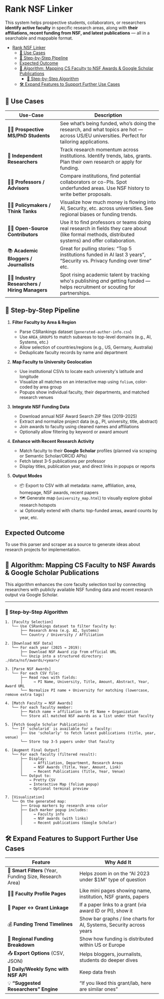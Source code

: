 # Rank NSF Linker

This system helps prospective students, collaborators, or researchers **identify active faculty** in specific research areas, along with **their affiliations, recent funding from NSF, and latest publications** — all in a searchable and mappable format.

- [Rank NSF Linker](#rank-nsf-linker)
  - [🧭 Use Cases](#-use-cases)
  - [🔁 Step-by-Step Pipeline](#-step-by-step-pipeline)
  - [Expected Outcome](#expected-outcome)
  - [🔗 Algorithm: Mapping CS Faculty to NSF Awards \& Google Scholar Publications](#-algorithm-mapping-cs-faculty-to-nsf-awards--google-scholar-publications)
    - [🧠 Step-by-Step Algorithm](#-step-by-step-algorithm)
  - [🛠️ Expand Features to Support Further Use Cases](#️-expand-features-to-support-further-use-cases)

## 🧭 Use Cases

| Use-Case                                      | Description                                                                                                                                          |
| --------------------------------------------- | ---------------------------------------------------------------------------------------------------------------------------------------------------- |
| 🧑‍🎓 **Prospective MS/PhD Students**            | See what’s being funded, who’s doing the research, and what topics are hot — across US/EU universities. Perfect for tailoring applications.          |
| 🧠 **Independent Researchers**                | Track research momentum across institutions. Identify trends, labs, grants. Plan their own research or apply for funding.                            |
| 🧑‍🏫 **Professors / Advisors**                  | Compare institutions, find potential collaborators or co-PIs. Spot underfunded areas. Use NSF history to write better proposals.                     |
| 🧑‍💼 **Policymakers / Think Tanks**             | Visualize how much money is flowing into AI, Security, etc. across universities. See regional biases or funding trends.                              |
| 🧑‍💻 **Open-Source Contributors**               | Use it to find professors or teams doing real research in fields they care about (like formal methods, distributed systems) and offer collaboration. |
| 📚 **Academic Bloggers / Journalists**        | Great for pulling stories: “Top 5 institutions funded in AI last 3 years”, “Security vs. Privacy funding over time” etc.                             |
| 🧑‍🔬 **Industry Researchers / Hiring Managers** | Spot rising academic talent by tracking who's publishing _and_ getting funded — helps recruitment or scouting for partnerships.                      |

## 🔁 Step-by-Step Pipeline

1. **Filter Faculty by Area & Region**

   - Parse CSRankings dataset (`generated-author-info.csv`)
   - Use `AREA_GROUPS` to match subareas to top-level domains (e.g., AI, Systems, etc.)
   - Allow selection of countries/regions (e.g., US, Germany, Australia)
   - Deduplicate faculty records by name and department

2. **Map Faculty to University Geolocation**

   - Use institutional CSVs to locate each university's latitude and longitude
   - Visualize all matches on an interactive map using `folium`, color-coded by area group
   - Popups show individual faculty, their departments, and matched research venues

3. **Integrate NSF Funding Data**

   - Download annual NSF Award Search ZIP files (2019-2025)
   - Extract and normalize project data (e.g., PI, university, title, abstract)
   - Join awards to faculty using cleaned names and affiliations
   - Optionally allow filtering by keyword or award amount

4. **Enhance with Recent Research Activity**

   - Match faculty to their **Google Scholar** profiles (planned via scraping or Semantic Scholar/ORCID APIs)
   - Fetch latest 3-5 publications per professor
   - Display titles, publication year, and direct links in popups or reports

5. **Output Modes**

   - 📦 Export to CSV with all metadata: name, affiliation, area, homepage, NSF awards, recent papers
   - 🗺️ Generate map (`university_map.html`) to visually explore global research hotspots
   - 📊 Optionally extend with charts: top-funded areas, award counts by year, etc.

## Expected Outcome

To use this parser and scraper as a source to generate ideas about research projects for implementation.

## 🔗 Algorithm: Mapping CS Faculty to NSF Awards & Google Scholar Publications

This algorithm enhances the core faculty selection tool by connecting researchers with publicly available NSF funding data and recent research output via Google Scholar.

---

### 🧠 Step-by-Step Algorithm

```text
1. [Faculty Selection]
   └── Use CSRankings dataset to filter faculty by:
       ├── Research Area (e.g. AI, Systems)
       └── Country / University / Affiliation

2. [Download NSF Data]
   └── For each year (2025 → 2019):
       ├── Download NSF Award zip from official URL
       └── Unzip into a structured directory: ./data/nsf/awards/<year>/

3. [Parse NSF Awards]
   └── For each CSV file:
       ├── Read rows with fields:
       │     → PI Name, University, Title, Amount, Abstract, Year, Award URL
       └── Normalize PI name + University for matching (lowercase, remove extra tags)

4. [Match Faculty ↔ NSF Awards]
   └── For each faculty member:
       ├── Match name + affiliation to PI Name + Organization
       └── Store all matched NSF awards as a list under that faculty

5. [Fetch Google Scholar Publications]
   └── If `scholarid` is available for a faculty:
       ├── Use 'scholarly' to fetch latest publications (title, year, venue)
       └── Store top 3-5 papers under that faculty

6. [Augment Final Output]
   └── For each faculty (filtered result):
       ├── Display:
       │     → Affiliation, Department, Research Areas
       │     → NSF Awards (Title, Year, Amount, Link)
       │     → Recent Publications (Title, Year, Venue)
       └── Output to:
           → Pretty CSV
           → Interactive Map (folium popup)
           → Optional terminal preview

7. [Visualization]
   └── On the generated map:
       ├── Group markers by research area color
       ├── Each marker popup includes:
       │     → Faculty info
       │     → NSF awards (with links)
       │     → Recent publications (Google Scholar)
```

## 🛠️ Expand Features to Support Further Use Cases

| Feature                                                  | Why Add It                                                           |
| -------------------------------------------------------- | -------------------------------------------------------------------- |
| 🧭 **Smart Filters** (Year, Funding Size, Research Area) | Helps zoom in on the “AI 2023 under \$1M” type of question           |
| 🧑‍🔬 **Faculty Profile Pages**                             | Like mini pages showing name, institution, NSF grants, papers        |
| 📄 **Paper ↔ Grant Linkage**                             | If a paper links to a grant (via award ID or PI), show it            |
| 💰 **Funding Trend Timelines**                           | Show bar graphs / line charts for AI, Systems, Security across years |
| 📍 **Regional Funding Breakdown**                        | Show how funding is distributed within US or Europe                  |
| 📤 **Export Options** (CSV, JSON)                        | Helps bloggers, journalists, students do deeper dives                |
| 🔄 **Daily/Weekly Sync with NSF API**                    | Keep data fresh                                                      |
| 💡 **“Suggested Researchers” Engine**                    | “If you liked this grant/lab, here are similar ones”                 |
